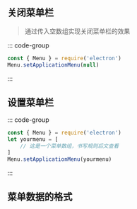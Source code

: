 

## 关闭菜单栏

> 通过传入空数组实现关闭菜单栏的效果

::: code-group 

```javascript [main.js]
const { Menu } = require('electron')
Menu.setApplicationMenu(null)
```

:::

## 设置菜单栏

::: code-group
```javascript [main.js]
const { Menu } = require('electron')
let yourmenu = [
    // 这是一个菜单数组，书写规则后文查看
]
Menu.setApplicationMenu(yourmenu)

```
:::



## 菜单数据的格式

```javascript

```